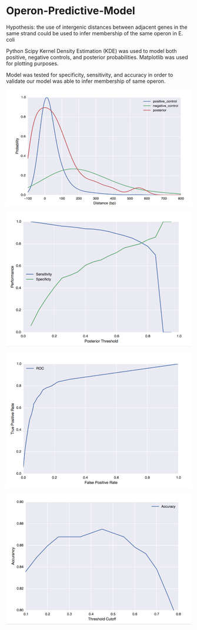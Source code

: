 # Operon-Predictive-Model

Hypothesis: the use of intergenic distances between adjacent genes in the same strand could be used to infer membership of the same operon in E. coli

Python Scipy Kernel Density Estimation (KDE) was used to model both positive, negative controls, and posterior probabilities. Matplotlib was used for plotting purposes. 

Model was tested for specificity, sensitivity, and accuracy in order to validate our model was able to infer membership of same operon. 


![Probablitiy Vs Intergenic Distances](https://github.com/j2moreno/Operon-Predictive-Model-/blob/master/Results/KDE_distribution.png?raw=true "Probablitiy Vs Intergenic Distances")

![Alt text](https://github.com/j2moreno/Operon-Predictive-Model-/blob/master/Results/Sensitivity_Specificity.png?raw=true "Optional Title")

![Alt text](https://github.com/j2moreno/Operon-Predictive-Model-/blob/master/Results/FP_TP.png?raw=true "Optional Title")

![Alt text](https://github.com/j2moreno/Operon-Predictive-Model-/blob/master/Results/Acuurancy.png?raw=true "Optional Title")

